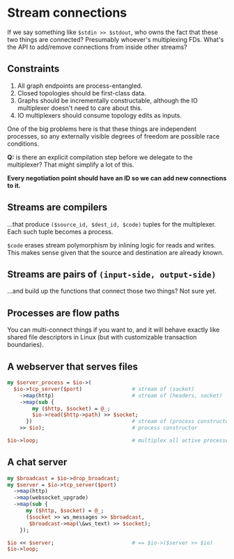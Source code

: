 # Stream connections
If we say something like `$stdin >> $stdout`, who owns the fact that these two
things are connected? Presumably whoever's multiplexing FDs. What's the API to
add/remove connections from inside other streams?


## Constraints
1. All graph endpoints are process-entangled.
2. Closed topologies should be first-class data.
3. Graphs should be incrementally constructable, although the IO multiplexer
   doesn't need to care about this.
4. IO multiplexers should consume topology edits as inputs.

One of the big problems here is that these things are independent processes, so
any externally visible degrees of freedom are possible race conditions.

**Q:** is there an explicit compilation step before we delegate to the
multiplexer? That might simplify a lot of this.

**Every negotiation point should have an ID so we can add new connections to
it.**


## Streams are compilers
...that produce `($source_id, $dest_id, $code)` tuples for the multiplexer. Each
such tuple becomes a process.

`$code` erases stream polymorphism by inlining logic for reads and writes. This
makes sense given that the source and destination are already known.


## Streams are pairs of `(input-side, output-side)`
...and build up the functions that connect those two things? Not sure yet.


## Processes are flow paths
You can multi-connect things if you want to, and it will behave exactly like
shared file descriptors in Linux (but with customizable transaction boundaries).


## A webserver that serves files
```pl
my $server_process = $io->(
  $io->tcp_server($port)                # stream of (socket)
    ->map(http)                         # stream of (headers, socket)
    ->map(sub {
        my ($http, $socket) = @_;
        $io->read($http->path) >> $socket;
      })                                # stream of (process constructor)
    >> $io);                            # process constructor

$io->loop;                              # multiplex all active processes
```


## A chat server
```pl
my $broadcast = $io->drop_broadcast;
my $server = $io->tcp_server($port)
  ->map(http)
  ->map(websocket_upgrade)
  ->map(sub {
      my ($http, $socket) = @_;
      ($socket >> ws_messages >> $broadcast,
       $broadcast->map(\&ws_text) >> $socket);
    });

$io << $server;                         # == $io->($server >> $io)
$io->loop;
```
